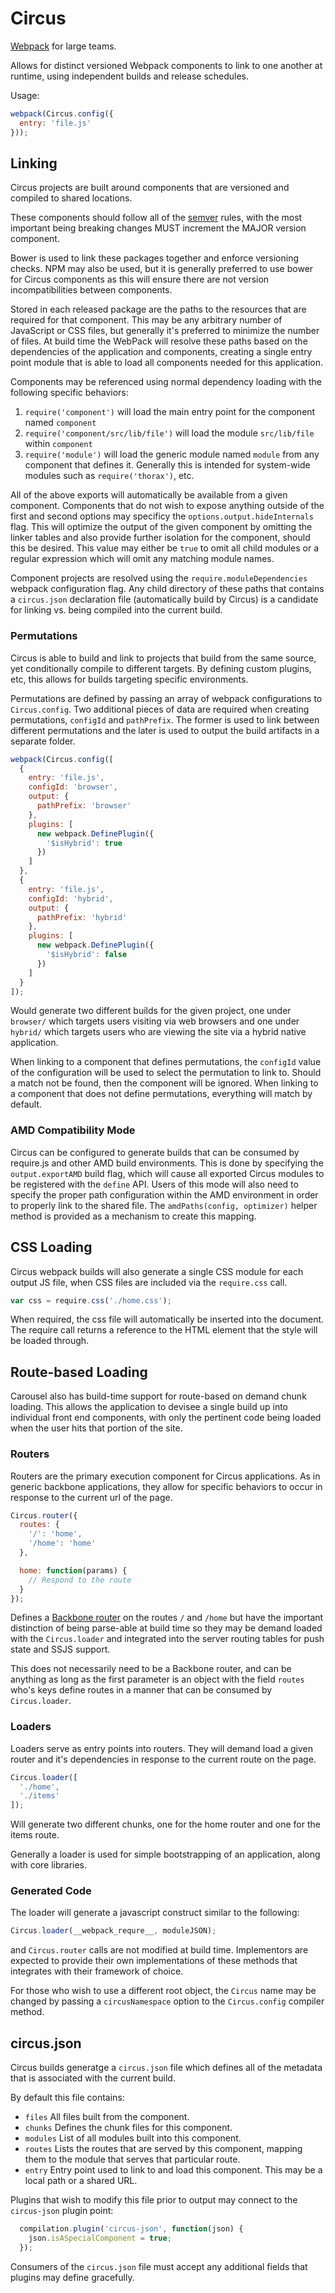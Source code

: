 # Circus

[Webpack](http://webpack.github.io) for large teams.

Allows for distinct versioned Webpack components to link to one another at runtime, using independent builds and release schedules.

Usage:

```javascript
webpack(Circus.config({
  entry: 'file.js'
}));
```

## Linking

Circus projects are built around components that are versioned and compiled to shared locations.

These components should follow all of the [semver](http://semver.org/) rules, with the most important being breaking changes MUST increment the MAJOR version component.

Bower is used to link these packages together and enforce versioning checks. NPM may also be used, but it is generally preferred to use bower for Circus components as this will ensure there are not version incompatibilities between components.

Stored in each released package are the paths to the resources that are required for that component. This may be any arbitrary number of JavaScript or CSS files, but generally it's preferred to minimize the number of files. At build time the WebPack will resolve these paths based on the dependencies of the application and components, creating a single entry point module that is able to load all components needed for this application.

Components may be referenced using normal dependency loading with the following specific behaviors:

1. `require('component')` will load the main entry point for the component named `component`
2. `require('component/src/lib/file')` will load the module `src/lib/file` within `component`
3. `require('module')` will load the generic module named `module` from any component that defines it. Generally this is intended for system-wide modules such as `require('thorax')`, etc.

All of the above exports will automatically be available from a given component. Components that do not wish to expose anything outside of the first and second options may specificy the `options.output.hideInternals` flag. This will optimize the output of the given component by omitting the linker tables and also provide further isolation for the component, should this be desired. This value may either be `true` to omit all child modules or a regular expression which will omit any matching module names.

Component projects are resolved using the `require.moduleDependencies` webpack configuration flag. Any child directory of these paths that contains a `circus.json` declaration file (automatically build by Circus) is a candidate for linking vs. being compiled into the current build.


### Permutations

Circus is able to build and link to projects that build from the same source, yet conditionally compile to different targets. By defining custom plugins, etc, this allows for builds targeting specific environments.

Permutations are defined by passing an array of webpack configurations to `Circus.config`. Two additional pieces of data are required when creating permutations, `configId` and `pathPrefix`. The former is used to link between different permutations and the later is used to output the build artifacts in a separate folder.

```javascript
webpack(Circus.config([
  {
    entry: 'file.js',
    configId: 'browser',
    output: {
      pathPrefix: 'browser'
    },
    plugins: [
      new webpack.DefinePlugin({
        '$isHybrid': true
      })
    ]
  },
  {
    entry: 'file.js',
    configId: 'hybrid',
    output: {
      pathPrefix: 'hybrid'
    },
    plugins: [
      new webpack.DefinePlugin({
        '$isHybrid': false
      })
    ]
  }
]);
```

Would generate two different builds for the given project, one under `browser/` which targets users visiting via web browsers and one under `hybrid/` which targets users who are viewing the site via a hybrid native application.

When linking to a component that defines permutations, the `configId` value of the configuration will be used to select the permutation to link to. Should a match not be found, then the component will be ignored. When linking to a component that does not define permutations, everything will match by default.

### AMD Compatibility Mode

Circus can be configured to generate builds that can be consumed by require.js and other AMD build environments. This is done by specifying the `output.exportAMD` build flag, which will cause all exported Circus modules to be registered with the `define` API. Users of this mode will also need to specify the proper path configuration within the AMD environment in order to properly link to the shared file. The `amdPaths(config, optimizer)` helper method is provided as a mechanism to create this mapping.

## CSS Loading

Circus webpack builds will also generate a single CSS module for each output JS file, when CSS files are included via the `require.css` call.

```javascript
var css = require.css('./home.css');
```

When required, the css file will automatically be inserted into the document. The require call returns a reference to the HTML element that the style will be loaded through.


## Route-based Loading

Carousel also has build-time support for route-based on demand chunk loading. This allows the application to devisee a single build up into individual front end components, with only the pertinent code being loaded when the user hits that portion of the site.

### Routers

Routers are the primary execution component for Circus applications. As in generic backbone applications, they allow for specific behaviors to occur in response to the current url of the page.

```javascript
Circus.router({
  routes: {
    '/': 'home',
    '/home': 'home'
  },

  home: function(params) {
    // Respond to the route
  }
});
```

Defines a [Backbone router][backbone-router] on the routes `/` and `/home` but have the important distinction of being parse-able at build time so they may be demand loaded with the `Circus.loader` and integrated into the server routing tables for push state and SSJS support.

This does not necessarily need to be a Backbone router, and can be anything as long as the first parameter is an object with the field `routes` who's keys define routes in a manner that can be consumed by `Circus.loader`.

### Loaders

Loaders serve as entry points into routers. They will demand load a given router and it's dependencies in response to the current route on the page.

```javascript
Circus.loader([
  './home',
  './items'
]);
```

Will generate two different chunks, one for the home router and one for the items route.

Generally a loader is used for simple bootstrapping of an application, along with core libraries.

### Generated Code

The loader will generate a javascript construct similar to the following:

```javascript
Circus.loader(__webpack_requre__, moduleJSON);
```

and `Circus.router` calls are not modified at build time. Implementors are expected to provide their own implementations of these methods that integrates with their framework of choice.

For those who wish to use a different root object, the `Circus` name may be changed by passing a `circusNamespace` option to the `Circus.config` compiler method.

## circus.json

Circus builds generatge a `circus.json` file which defines all of the metadata that is associated with the current build.

By default this file contains:

- `files` All files built from the component.
- `chunks` Defines the chunk files for this component.
- `modules` List of all modules built into this component.
- `routes` Lists the routes that are served by this component, mapping them to the module that serves that particular route.
- `entry` Entry point used to link to and load this component. This may be a local path or a shared URL.

Plugins that wish to modify this file prior to output may connect to the `circus-json` plugin point:

```javascript
  compilation.plugin('circus-json', function(json) {
    json.isASpecialComponent = true;
  });
```

Consumers of the `circus.json` file must accept any additional fields that plugins may define gracefully.

[backbone-router]: http://backbonejs.org/#Router
